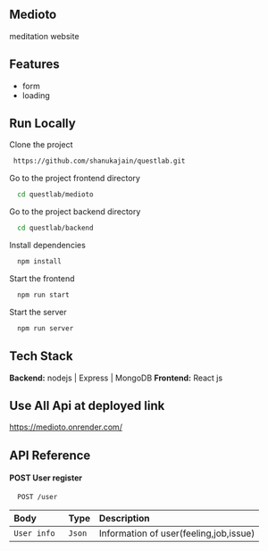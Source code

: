 
## Medioto
meditation website


## Features

- form
- loading
## Run Locally

Clone the project

```bash
 https://github.com/shanukajain/questlab.git
```

Go to the project frontend directory

```bash
  cd questlab/medioto
```
Go to the project backend directory

```bash
  cd questlab/backend
```

Install dependencies

```bash
  npm install
```

Start the frontend

```bash
  npm run start
```

Start the server

```bash
  npm run server
```

## Tech Stack

**Backend:**  nodejs | Express | MongoDB
**Frontend:** React js
## Use All Api at deployed link

https://medioto.onrender.com/
## API Reference

#### POST User register

```http
  POST /user
```

| Body | Type     | Description                |
| :-------- | :------- | :------------------------- |
| `User info ` | `Json` | Information of user(feeling,job,issue)|


